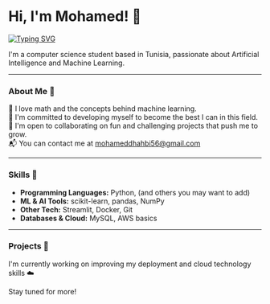 # Hi, I'm Mohamed! 👋


[![Typing SVG](https://readme-typing-svg.demolab.com?font=Fira+Code&size=40&pause=1000&color=16BB0E&width=435&lines=Aspiring+ML+Engineer;Aspiring+AI+Engineer)](https://git.io/typing-svg)


I'm a computer science student based in Tunisia, passionate about Artificial Intelligence and Machine Learning.

---

### About Me 🙌

📐 I love math and the concepts behind machine learning.  
🚀 I'm committed to developing myself to become the best I can in this field.  
🤝 I'm open to collaborating on fun and challenging projects that push me to grow.  
📬 You can contact me at [mohameddhahbi56@gmail.com](mailto:mohameddhahbi56@gmail.com)

---

### Skills 🧠

- **Programming Languages:** Python, (and others you may want to add)
- **ML & AI Tools:** scikit-learn, pandas, NumPy
- **Other Tech:** Streamlit, Docker, Git
- **Databases & Cloud:** MySQL, AWS basics

---

### Projects 🔧

I'm currently working on improving my deployment and cloud technology skills ☁️

Stay tuned for more!
